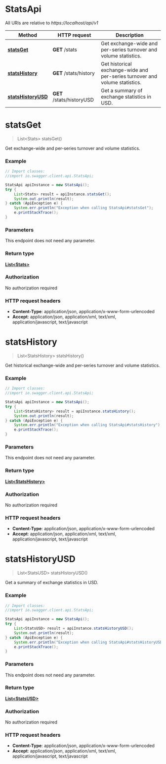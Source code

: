 # StatsApi

All URIs are relative to *https://localhost/api/v1*

Method | HTTP request | Description
------------- | ------------- | -------------
[**statsGet**](StatsApi.md#statsGet) | **GET** /stats | Get exchange-wide and per-series turnover and volume statistics.
[**statsHistory**](StatsApi.md#statsHistory) | **GET** /stats/history | Get historical exchange-wide and per-series turnover and volume statistics.
[**statsHistoryUSD**](StatsApi.md#statsHistoryUSD) | **GET** /stats/historyUSD | Get a summary of exchange statistics in USD.


<a name="statsGet"></a>
# **statsGet**
> List&lt;Stats&gt; statsGet()

Get exchange-wide and per-series turnover and volume statistics.

### Example
```java
// Import classes:
//import io.swagger.client.api.StatsApi;

StatsApi apiInstance = new StatsApi();
try {
    List<Stats> result = apiInstance.statsGet();
    System.out.println(result);
} catch (ApiException e) {
    System.err.println("Exception when calling StatsApi#statsGet");
    e.printStackTrace();
}
```

### Parameters
This endpoint does not need any parameter.

### Return type

[**List&lt;Stats&gt;**](Stats.md)

### Authorization

No authorization required

### HTTP request headers

 - **Content-Type**: application/json, application/x-www-form-urlencoded
 - **Accept**: application/json, application/xml, text/xml, application/javascript, text/javascript

<a name="statsHistory"></a>
# **statsHistory**
> List&lt;StatsHistory&gt; statsHistory()

Get historical exchange-wide and per-series turnover and volume statistics.

### Example
```java
// Import classes:
//import io.swagger.client.api.StatsApi;

StatsApi apiInstance = new StatsApi();
try {
    List<StatsHistory> result = apiInstance.statsHistory();
    System.out.println(result);
} catch (ApiException e) {
    System.err.println("Exception when calling StatsApi#statsHistory");
    e.printStackTrace();
}
```

### Parameters
This endpoint does not need any parameter.

### Return type

[**List&lt;StatsHistory&gt;**](StatsHistory.md)

### Authorization

No authorization required

### HTTP request headers

 - **Content-Type**: application/json, application/x-www-form-urlencoded
 - **Accept**: application/json, application/xml, text/xml, application/javascript, text/javascript

<a name="statsHistoryUSD"></a>
# **statsHistoryUSD**
> List&lt;StatsUSD&gt; statsHistoryUSD()

Get a summary of exchange statistics in USD.

### Example
```java
// Import classes:
//import io.swagger.client.api.StatsApi;

StatsApi apiInstance = new StatsApi();
try {
    List<StatsUSD> result = apiInstance.statsHistoryUSD();
    System.out.println(result);
} catch (ApiException e) {
    System.err.println("Exception when calling StatsApi#statsHistoryUSD");
    e.printStackTrace();
}
```

### Parameters
This endpoint does not need any parameter.

### Return type

[**List&lt;StatsUSD&gt;**](StatsUSD.md)

### Authorization

No authorization required

### HTTP request headers

 - **Content-Type**: application/json, application/x-www-form-urlencoded
 - **Accept**: application/json, application/xml, text/xml, application/javascript, text/javascript

